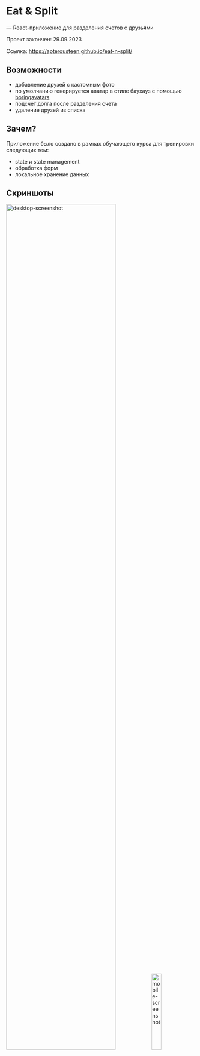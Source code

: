 # Eat & Split

— React-приложение для разделения счетов с друзьями

Проект закончен: 29.09.2023

Ссылка: https://apterousteen.github.io/eat-n-split/

## Возможности

- добавление друзей с кастомным фото
- по умолчанию генерируется аватар в стиле баухауз с
  помощью [boringavatars](https://github.com/boringdesigners/boring-avatars)
- подсчет долга после разделения счета
- удаление друзей из списка

## Зачем?

Приложение было создано в рамках обучающего курса для тренировки следующих тем:

- state и state management
- обработка форм
- локальное хранение данных

## Скриншоты

<img src="https://github.com/apterousteen/eat-n-split/assets/71407842/7c9501ec-bef4-4b12-8b7c-d7a0bde4f2f4" width="75.95%" alt="desktop-screenshot">
<img src="https://github.com/apterousteen/eat-n-split/assets/71407842/facbdb02-0868-4303-a0a5-e3f25fc4f3f2" width="22.81%" alt="mobile-screenshot">
